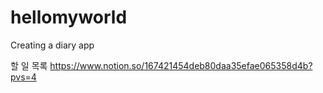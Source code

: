 # hellomyworld
Creating a diary app

할 일 목록
https://www.notion.so/167421454deb80daa35efae065358d4b?pvs=4
